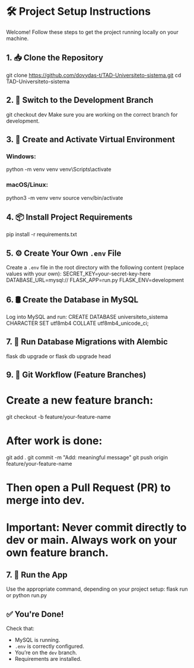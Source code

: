 # 🛠️ Project Setup Instructions
Welcome! Follow these steps to get the project running locally on your machine.

## 1. 📥 Clone the Repository
git clone https://github.com/dovydas-t/TAD-Universiteto-sistema.git
cd TAD-Universiteto-sistema

## 2. 🌱 Switch to the Development Branch
git checkout dev
Make sure you are working on the correct branch for development.


## 3. 🐍 Create and Activate Virtual Environment
### Windows:
python -m venv venv
venv\Scripts\activate
### macOS/Linux:
python3 -m venv venv
source venv/bin/activate


## 4. 📦 Install Project Requirements
pip install -r requirements.txt


## 5. ⚙️ Create Your Own `.env` File
Create a `.env` file in the root directory with the following content (replace values with your own):
SECRET_KEY=your-secret-key-here
DATABASE_URL=mysql://
FLASK_APP=run.py
FLASK_ENV=development

## 6. 🛢️ Create the Database in MySQL
Log into MySQL and run:
CREATE DATABASE universiteto_sistema CHARACTER SET utf8mb4 COLLATE utf8mb4_unicode_ci;

## 7. 🔄 Run Database Migrations with Alembic
flask db upgrade
or
flask db upgrade head

## 9. 🌿 Git Workflow (Feature Branches)
# Create a new feature branch:
git checkout -b feature/your-feature-name
# After work is done:
git add .
git commit -m "Add: meaningful message"
git push origin feature/your-feature-name
# Then open a Pull Request (PR) to merge into dev.
# Important: Never commit directly to dev or main. Always work on your own feature branch.

## 7. 🚀 Run the App
Use the appropriate command, depending on your project setup:
flask run
or
python run.py

## ✅ You're Done!
Check that:
* MySQL is running.
* `.env` is correctly configured.
* You’re on the `dev` branch.
* Requirements are installed.
